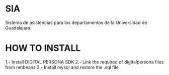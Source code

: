SIA
===

Sistema de asistencias para los departamentos de la Universidad de Guadalajara.

HOW TO INSTALL
=========

1.- Install DIGITAL PERSONA SDK
2.- Link the required of digitalpersona files from netbeans
3.- Install mysql and restore the .sql file

